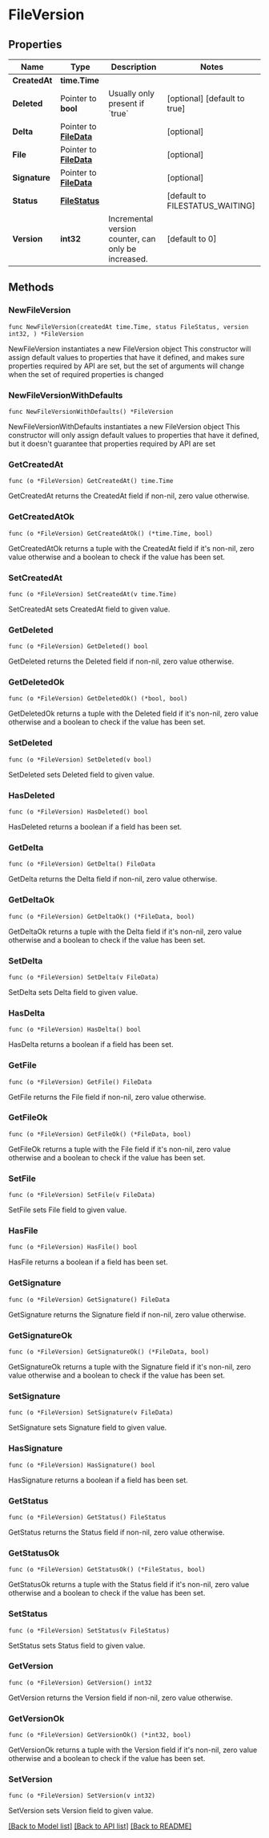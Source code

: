 # FileVersion

## Properties

Name | Type | Description | Notes
------------ | ------------- | ------------- | -------------
**CreatedAt** | **time.Time** |  | 
**Deleted** | Pointer to **bool** | Usually only present if &#x60;true&#x60; | [optional] [default to true]
**Delta** | Pointer to [**FileData**](FileData.md) |  | [optional] 
**File** | Pointer to [**FileData**](FileData.md) |  | [optional] 
**Signature** | Pointer to [**FileData**](FileData.md) |  | [optional] 
**Status** | [**FileStatus**](FileStatus.md) |  | [default to FILESTATUS_WAITING]
**Version** | **int32** | Incremental version counter, can only be increased. | [default to 0]

## Methods

### NewFileVersion

`func NewFileVersion(createdAt time.Time, status FileStatus, version int32, ) *FileVersion`

NewFileVersion instantiates a new FileVersion object
This constructor will assign default values to properties that have it defined,
and makes sure properties required by API are set, but the set of arguments
will change when the set of required properties is changed

### NewFileVersionWithDefaults

`func NewFileVersionWithDefaults() *FileVersion`

NewFileVersionWithDefaults instantiates a new FileVersion object
This constructor will only assign default values to properties that have it defined,
but it doesn't guarantee that properties required by API are set

### GetCreatedAt

`func (o *FileVersion) GetCreatedAt() time.Time`

GetCreatedAt returns the CreatedAt field if non-nil, zero value otherwise.

### GetCreatedAtOk

`func (o *FileVersion) GetCreatedAtOk() (*time.Time, bool)`

GetCreatedAtOk returns a tuple with the CreatedAt field if it's non-nil, zero value otherwise
and a boolean to check if the value has been set.

### SetCreatedAt

`func (o *FileVersion) SetCreatedAt(v time.Time)`

SetCreatedAt sets CreatedAt field to given value.


### GetDeleted

`func (o *FileVersion) GetDeleted() bool`

GetDeleted returns the Deleted field if non-nil, zero value otherwise.

### GetDeletedOk

`func (o *FileVersion) GetDeletedOk() (*bool, bool)`

GetDeletedOk returns a tuple with the Deleted field if it's non-nil, zero value otherwise
and a boolean to check if the value has been set.

### SetDeleted

`func (o *FileVersion) SetDeleted(v bool)`

SetDeleted sets Deleted field to given value.

### HasDeleted

`func (o *FileVersion) HasDeleted() bool`

HasDeleted returns a boolean if a field has been set.

### GetDelta

`func (o *FileVersion) GetDelta() FileData`

GetDelta returns the Delta field if non-nil, zero value otherwise.

### GetDeltaOk

`func (o *FileVersion) GetDeltaOk() (*FileData, bool)`

GetDeltaOk returns a tuple with the Delta field if it's non-nil, zero value otherwise
and a boolean to check if the value has been set.

### SetDelta

`func (o *FileVersion) SetDelta(v FileData)`

SetDelta sets Delta field to given value.

### HasDelta

`func (o *FileVersion) HasDelta() bool`

HasDelta returns a boolean if a field has been set.

### GetFile

`func (o *FileVersion) GetFile() FileData`

GetFile returns the File field if non-nil, zero value otherwise.

### GetFileOk

`func (o *FileVersion) GetFileOk() (*FileData, bool)`

GetFileOk returns a tuple with the File field if it's non-nil, zero value otherwise
and a boolean to check if the value has been set.

### SetFile

`func (o *FileVersion) SetFile(v FileData)`

SetFile sets File field to given value.

### HasFile

`func (o *FileVersion) HasFile() bool`

HasFile returns a boolean if a field has been set.

### GetSignature

`func (o *FileVersion) GetSignature() FileData`

GetSignature returns the Signature field if non-nil, zero value otherwise.

### GetSignatureOk

`func (o *FileVersion) GetSignatureOk() (*FileData, bool)`

GetSignatureOk returns a tuple with the Signature field if it's non-nil, zero value otherwise
and a boolean to check if the value has been set.

### SetSignature

`func (o *FileVersion) SetSignature(v FileData)`

SetSignature sets Signature field to given value.

### HasSignature

`func (o *FileVersion) HasSignature() bool`

HasSignature returns a boolean if a field has been set.

### GetStatus

`func (o *FileVersion) GetStatus() FileStatus`

GetStatus returns the Status field if non-nil, zero value otherwise.

### GetStatusOk

`func (o *FileVersion) GetStatusOk() (*FileStatus, bool)`

GetStatusOk returns a tuple with the Status field if it's non-nil, zero value otherwise
and a boolean to check if the value has been set.

### SetStatus

`func (o *FileVersion) SetStatus(v FileStatus)`

SetStatus sets Status field to given value.


### GetVersion

`func (o *FileVersion) GetVersion() int32`

GetVersion returns the Version field if non-nil, zero value otherwise.

### GetVersionOk

`func (o *FileVersion) GetVersionOk() (*int32, bool)`

GetVersionOk returns a tuple with the Version field if it's non-nil, zero value otherwise
and a boolean to check if the value has been set.

### SetVersion

`func (o *FileVersion) SetVersion(v int32)`

SetVersion sets Version field to given value.



[[Back to Model list]](../README.md#documentation-for-models) [[Back to API list]](../README.md#documentation-for-api-endpoints) [[Back to README]](../README.md)


